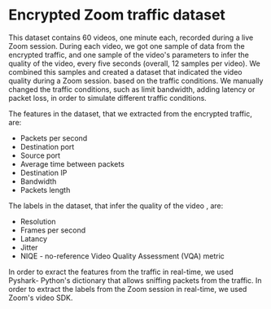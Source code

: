 # Encrypted Zoom traffic dataset


This dataset contains 60 videos, one minute each, recorded during a live Zoom session.
During each video, we got one sample of data from the encrypted traffic, and one sample of the video's parameters to infer the quality of the video, every five seconds (overall, 12 samples per video).
We combined this samples and created a dataset that indicated the video quality during a Zoom session. based on the traffic conditions.
We manually changed the traffic conditions, such as limit bandwidth, adding latency or packet loss, in order to simulate different traffic conditions.

The features in the dataset, that we extracted from the encrypted traffic, are:
- Packets per second
- Destination port
- Source port
- Average time between packets
- Destination IP
- Bandwidth
- Packets length

The labels in the dataset, that infer the quality of the video , are:
- Resolution
- Frames per second
- Latancy
- Jitter
- NIQE -  no-reference Video Quality Assessment (VQA) metric

In order to exract the features from the traffic in real-time, we used Pyshark- Python's dictionary that allows sniffing packets from the traffic.
In order to extract the labels from the Zoom session in real-time, we used Zoom's video SDK.
